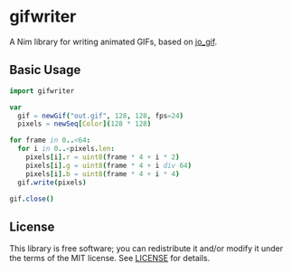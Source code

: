 # gifwriter
A Nim library for writing animated GIFs, based on
[jo_gif](http://www.jonolick.com/home/gif-writer).

## Basic Usage
```nim
import gifwriter

var
  gif = newGif("out.gif", 128, 128, fps=24)
  pixels = newSeq[Color](128 * 128)

for frame in 0..<64:
  for i in 0..<pixels.len:
    pixels[i].r = uint8(frame * 4 + i * 2)
    pixels[i].g = uint8(frame * 4 + i div 64)
    pixels[i].b = uint8(frame * 4 + i * 4)
  gif.write(pixels)

gif.close()
```

## License
This library is free software; you can redistribute it and/or modify it under
the terms of the MIT license. See [LICENSE](LICENSE) for details.
